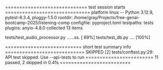 ============================= test session starts ==============================
platform linux -- Python 3.12.9, pytest-8.3.4, pluggy-1.5.0
rootdir: /home/gray/Projects/free-genai-bootcamp-2025/listening-comp
configfile: pyproject.toml
testpaths: tests
plugins: anyio-4.8.0
collected 13 items

tests/test_audio_processor.py ......ss.                                  [ 69%]
tests/test_db.py ....                                                    [100%]

=========================== short test summary info ============================
SKIPPED [2] tests/conftest.py:29: API test skipped. Use --api-tests to run
======================== 11 passed, 2 skipped in 0.41s =========================
